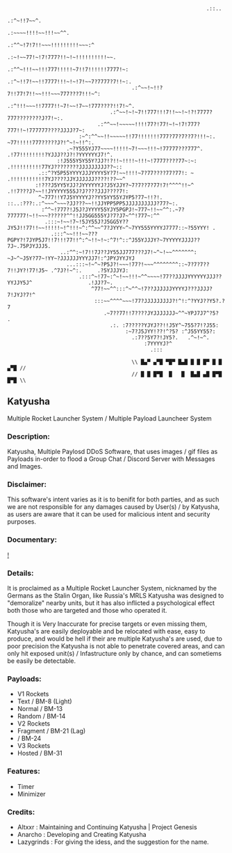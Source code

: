 ```
		                                                        .::..                                      
		                                                      .:^~!!7~~^.                                   
		                                                  .:~~~~!!!!~~!!!~~^^.                              
		                                              .:^^~!7!7!!~~~!!!!!!!!!~~~:^                          
		                                           .:~!~~77!~!7!777?!!~!~!!!!!!!!!!~~.                      
		                                       .:^^~!!!~~!!!777!!!!!~7!!7!!!!!!7777!~:                      
		                                    .:^~!!7!~~!!7777!!!~!~!7!~~7?7777?7!!~:.                        
		                                .:^~~!~!!?7!!77!7!!~~!!!~~~777???7!!!~^:                            
		                             .:^!!!~~~!!7777!!~7!~~!7~~!777????!!7!~^.                              
		                         .:^~~!~!~7!!777!!!7!!~~!~!?!7777?777????????J?7!~:.                        
		                     .:^^~~!~~~~~!!!!77?!77!~!~!7!777?777!!~!777777????JJJJ?7~:                     
		               :~^:^^~~!!~~~~~!!77!!!!!!!777?77?7??7?!!!~:. ~77!!!!!777?????J?!^~!~!!^:.            
		           .~?Y555YJ77~~~~!!!!!~7!~~~!!!~!77777???777^.    .!77!!!!!!!!?YJJJ??J?!?YYYYYYJ7!^.       
		        :!J555Y5Y55Y?JJ?!?!!~!!!!~!!!~!7777????77~:~:      .!!!!!!!!!!77YJ????????JJJJJJJJJ??~::    
		  .::^?Y5P55YYYYJJJYYYY5Y?7!~~!!!!~7?77????77?77!: ~       .!!!!!!!!!!!7YJ????JJYJJJJJJ????!??~~^   
		 :!???J5YY5YJJ?JYYYYYYJ?J5YJJY?~7?7??7?77!7!^^^^!!~^       .!!7???J?~~!!JYYYYY555J?J????JJJ????7!:  
		  ^~777!!Y7J5YYYYYJ??YY5YY55YJYP5?77~!!?!. ::..:???:.:^~~~^~~~?JJ???~~!!JJYPP5PP5JJJJJJJJJJ?77?~:.  
		   :^^~!777?!J5J?JYYYY55YJY5PGPJ!~777~!!~~^^:.~7?777777!~!!~~~??????^^!!JJ5GG555YJ?7?J7~^^!777~:^^  
		    .:::~!~~!7~!5JY55J?J5GG5Y??JY5J!!77!!~~!!!!!~!^!!!~^:^^~~^7?JYYY~^~7YY555YYYYJ7777::~?55YYY! .  
		      .:::^~~!!!~~???PGPY?!7JYP5J7!!7!!!77!!^:^~!!~!~:^7!^::^J55YJJJY?~7YYYYYJJJJ??7J~.75PJYJJJ5.   
		         ..:^^:~!7!!7J??JY55JJ777???J7!~^~!~~^^^^^^^:  ~J~^~J5Y?77~!YY~?JJJJJJYYYJJ7!:^JPYJYYJYJ    
		           ...:::~!~^~?P5J?!~~~!77?!~~~^^^^^^^^::~7?7?7??7!!JY?!77!J5~ .^7J?!~^:.     .?5YJJJYJ:    
		               .:::^~!77~:^~!~~!!!~^^~~~~!77??JJJJYYYYYYJJJ??YYJJY5J^                  .!JJ?7~.     
		                   ^77!~~^^:::^~^^~!7??JJJJJJYYYYJ???JJJJ?7!JYJ?7!^                                 
		                    :::~~^^^^~~~!77?JJJJJJJJJ?!^!:^?YYJ??Y5?.?7                                     
		                       .~7??77!!7????JYJJJJJJJ~^^~YPJ7J7^?5?  .                                     
		                         .:. :7?????YJYJ??!!J5Y^~755?7!?J55:                                        
		                              :~7?J5JYY!??!^?5? :^J55YY55?:                                         
		                                .:7??5Y7?!JY5?.   .^~!~^.                                           
		                                    :7YYYYJ?^                                                       
		                                      .:::                                                          

                               			\\ █▄▀ ▄▀█ ▀█▀ █▄█ █ █ █▀ █ █ ▄▀█ //
                               			// █ █ █▀█  █   █  █▄█ ▄█ █▀█ █▀█ \\
```
## Katyusha
Multiple Rocket Launcher System / Multiple Payload Launcheer System

### Description:
Katyusha, Multiple Paylosd DDoS Software, that uses images / gif files as Payloads in-order to flood a Group Chat / Discord Server with Messages and Images.

### Disclaimer:
This software's intent varies as it is to benifit for both parties, and as such we are not responsible for any damages caused by User(s) / by Katyusha, as users are aware that it can be used for malicious intent and security purposes.

### Documentary:
[!](https://youtu.be/cl0jjXeXbmw?si=xSxvp1Q8aoaPLkWn)



### Details:
It is proclaimed as a Multiple Rocket Launcher System, nicknamed by the Germans as the Stalin Organ, like Russia's MRLS Katyusha was designed to "demoralize" nearby units, but it has also inflicted a psychological effect both those who are targeted and those who operated it.

Though it is Very Inaccurate for precise targets or even missing them, Katyusha's are easily deployable and be relocated with ease, easy to produce, and would be hell if their are multiple Katyusha's are used, due to poor precision the Katyusha is not able to penetrate covered areas, and can only hit exposed unit(s) / Infastructure only by chance, and can sometiems be easily be detectable.

### Payloads:
- V1 Rockets
 - Text / BM-8 (Light)
 - Normal / BM-13
 - Random / BM-14
- V2 Rockets
 - Fragment / BM-21 (Lag)
 - / BM-24
- V3 Rockets
 - Hosted / BM-31

### Features:
- Timer
- Minimizer


### Credits:
- Altxxr : Maintaining and Continuing Katyusha | Project Genesis
- Anarcho : Developing and Creating Katyusha
- Lazygrinds : For giving the idess, and the suggestion for the name.
